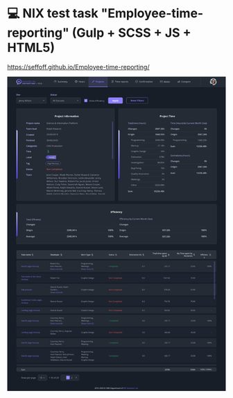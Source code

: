 # :computer: NIX test task "Employee-time-reporting" (Gulp + SCSS + JS + HTML5)
https://seffoff.github.io/Employee-time-reporting/

![Image alt](https://github.com/SeFFoFF/Employee-time-reporting/blob/main/Employee%20time%20reporting.png)
